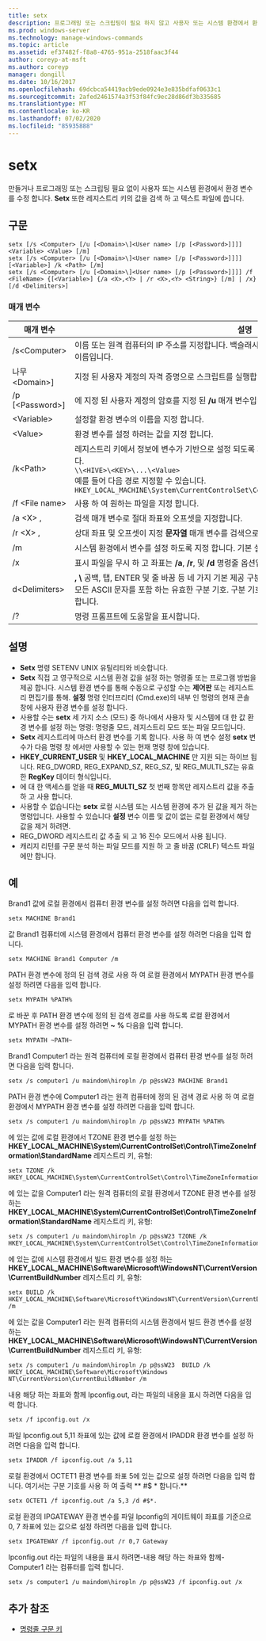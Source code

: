 ```yaml
---
title: setx
description: 프로그래밍 또는 스크립팅이 필요 하지 않고 사용자 또는 시스템 환경에서 환경 변수를 만들거나 수정 하는 setx에 대 한 참조 문서입니다.
ms.prod: windows-server
ms.technology: manage-windows-commands
ms.topic: article
ms.assetid: ef37482f-f8a8-4765-951a-2518faac3f44
author: coreyp-at-msft
ms.author: coreyp
manager: dongill
ms.date: 10/16/2017
ms.openlocfilehash: 69dcbca54419acb9ede0924e3e835bdfaf0633c1
ms.sourcegitcommit: 2afed2461574a3f53f84fc9ec28d86df3b335685
ms.translationtype: MT
ms.contentlocale: ko-KR
ms.lasthandoff: 07/02/2020
ms.locfileid: "85935888"
---
```

# <a name="setx"></a>setx

만들거나 프로그래밍 또는 스크립팅 필요 없이 사용자 또는 시스템 환경에서 환경 변수를 수정 합니다. **Setx** 또한 레지스트리 키의 값을 검색 하 고 텍스트 파일에 씁니다.



## <a name="syntax"></a>구문

```
setx [/s <Computer> [/u [<Domain>\]<User name> [/p [<Password>]]]] <Variable> <Value> [/m]
setx [/s <Computer> [/u [<Domain>\]<User name> [/p [<Password>]]]] [<Variable>] /k <Path> [/m]
setx [/s <Computer> [/u [<Domain>\]<User name> [/p [<Password>]]]] /f <FileName> {[<Variable>] {/a <X>,<Y> | /r <X>,<Y> <String>} [/m] | /x} [/d <Delimiters>]
```

### <a name="parameters"></a>매개 변수

|         매개 변수          |                                                                                                                                              설명                                                                                                                                              |
|----------------------------|-------------------------------------------------------------------------------------------------------------------------------------------------------------------------------------------------------------------------------------------------------------------------------------------------------|
|       /s\<Computer>       |                                                                                  이름 또는 원격 컴퓨터의 IP 주소를 지정합니다. 백슬래시를 사용 하지 마십시오. 기본값은 로컬 컴퓨터의 이름입니다.                                                                                  |
| 나무\<Domain>\]<User name> |                                                                                           지정 된 사용자 계정의 자격 증명으로 스크립트를 실행합니다. 기본값은 시스템 사용 권한.                                                                                            |
|      /p [\<Password>]      |                                                                                                         에 지정 된 사용자 계정의 암호를 지정 된 **/u** 매개 변수입니다.                                                                                                         |
|        \<Variable>         |                                                                                                                 설정할 환경 변수의 이름을 지정 합니다.                                                                                                                  |
|          \<Value>          |                                                                                                                환경 변수를 설정 하려는 값을 지정 합니다.                                                                                                                 |
|         /k\<Path>         | 레지스트리 키에서 정보에 변수가 기반으로 설정 되도록 지정 합니다. P *"ath"* 는 다음 구문을 사용 합니다.</br>`\\<HIVE>\<KEY>\...\<Value>`</br>예를 들어 다음 경로 지정할 수 있습니다.</br>`HKEY_LOCAL_MACHINE\System\CurrentControlSet\Control\TimeZoneInformation\StandardName` |
|      /f \<File name>       |                                                                                                                               사용 하 여 원하는 파일을 지정 합니다.                                                                                                                                |
|        /a \<X> ,<Y>         |                                                                                                                    검색 매개 변수로 절대 좌표와 오프셋을 지정합니다.                                                                                                                    |
|   /r \<X> , <Y><String>   |                                                                                                            상대 좌표 및 오프셋이 지정 **문자열** 매개 변수를 검색으로 합니다.                                                                                                            |
|             /m             |                                                                                                시스템 환경에서 변수를 설정 하도록 지정 합니다. 기본 설정은 로컬 환경입니다.                                                                                                 |
|             /x             |                                                                                                       표시 파일을 무시 하 고 좌표는 **/a**, **/r**, 및 **/d** 명령줄 옵션입니다.                                                                                                        |
|      d\<Delimiters>      |                    **,** **\\** 공백, 탭, ENTER 및 줄 바꿈 등 네 가지 기본 제공 구분 기호 외에도 사용할 구분 기호를 지정 합니다. 모든 ASCII 문자를 포함 하는 유효한 구분 기호. 구분 기호는 최대 수는 15, 기본 제공 구분 기호를 포함 합니다.                    |
|             /?             |                                                                                                                                 명령 프롬프트에 도움말을 표시합니다.                                                                                                                                  |

## <a name="remarks"></a>설명

-   **Setx** 명령 SETENV UNIX 유틸리티와 비슷합니다.
-   **Setx** 직접 고 영구적으로 시스템 환경 값을 설정 하는 명령줄 또는 프로그램 방법을 제공 합니다. 시스템 환경 변수를 통해 수동으로 구성할 수는 **제어판** 또는 레지스트리 편집기를 통해. **설정** 명령 인터프리터 (Cmd.exe)의 내부 인 명령의 현재 콘솔 창에 사용자 환경 변수를 설정 합니다.
-   사용할 수는 **setx** 세 가지 소스 (모드) 중 하나에서 사용자 및 시스템에 대 한 값 환경 변수를 설정 하는 명령: 명령줄 모드, 레지스트리 모드 또는 파일 모드입니다.
-   **Setx** 레지스트리에 마스터 환경 변수를 기록 합니다. 사용 하 여 변수 설정 **setx** 변수가 다음 명령 창 에서만 사용할 수 있는 현재 명령 창에 있습니다.
-   **HKEY_CURRENT_USER** 및 **HKEY_LOCAL_MACHINE** 만 지원 되는 하이브 됩니다. REG_DWORD, REG_EXPAND_SZ, REG_SZ, 및 REG_MULTI_SZ는 유효한 **RegKey** 데이터 형식입니다.
-   에 대 한 액세스를 얻을 때 **REG_MULTI_SZ** 첫 번째 항목만 레지스트리 값을 추출 하 고 사용 합니다.
-   사용할 수 없습니다는 **setx** 로컬 시스템 또는 시스템 환경에 추가 된 값을 제거 하는 명령입니다. 사용할 수 있습니다 **설정** 변수 이름 및 값이 없는 로컬 환경에서 해당 값을 제거 하려면.
-   REG_DWORD 레지스트리 값 추출 되 고 16 진수 모드에서 사용 됩니다.
-   캐리지 리턴를 구문 분석 하는 파일 모드를 지원 하 고 줄 바꿈 (CRLF) 텍스트 파일에만 합니다.

## <a name="examples"></a>예

Brand1 값에 로컬 환경에서 컴퓨터 환경 변수를 설정 하려면 다음을 입력 합니다.
```
setx MACHINE Brand1
```
값 Brand1 컴퓨터에 시스템 환경에서 컴퓨터 환경 변수를 설정 하려면 다음을 입력 합니다.
```
setx MACHINE Brand1 Computer /m
```
PATH 환경 변수에 정의 된 검색 경로 사용 하 여 로컬 환경에서 MYPATH 환경 변수를 설정 하려면 다음을 입력 합니다.
```
setx MYPATH %PATH%
```
로 바꾼 후 PATH 환경 변수에 정의 된 검색 경로를 사용 하도록 로컬 환경에서 MYPATH 환경 변수를 설정 하려면 **~** **%** 다음을 입력 합니다.
```
setx MYPATH ~PATH~
```
Brand1 Computer1 라는 원격 컴퓨터에 로컬 환경에서 컴퓨터 환경 변수를 설정 하려면 다음을 입력 합니다.
```
setx /s computer1 /u maindom\hiropln /p p@ssW23 MACHINE Brand1
```
PATH 환경 변수에 Computer1 라는 원격 컴퓨터에 정의 된 검색 경로 사용 하 여 로컬 환경에서 MYPATH 환경 변수를 설정 하려면 다음을 입력 합니다.
```
setx /s computer1 /u maindom\hiropln /p p@ssW23 MYPATH %PATH%
```
에 있는 값에 로컬 환경에서 TZONE 환경 변수를 설정 하는 **HKEY_LOCAL_MACHINE\System\CurrentControlSet\Control\TimeZoneInformation\StandardName** 레지스트리 키, 유형:
```
setx TZONE /k HKEY_LOCAL_MACHINE\System\CurrentControlSet\Control\TimeZoneInformation\StandardName
```
에 있는 값을 Computer1 라는 원격 컴퓨터의 로컬 환경에서 TZONE 환경 변수를 설정 하는 **HKEY_LOCAL_MACHINE\System\CurrentControlSet\Control\TimeZoneInformation\StandardName** 레지스트리 키, 유형:
```
setx /s computer1 /u maindom\hiropln /p p@ssW23 TZONE /k HKEY_LOCAL_MACHINE\System\CurrentControlSet\Control\TimeZoneInformation\StandardName
```
에 있는 값에 시스템 환경에서 빌드 환경 변수를 설정 하는 **HKEY_LOCAL_MACHINE\Software\Microsoft\WindowsNT\CurrentVersion\CurrentBuildNumber** 레지스트리 키, 유형:
```
setx BUILD /k HKEY_LOCAL_MACHINE\Software\Microsoft\WindowsNT\CurrentVersion\CurrentBuildNumber /m
```
에 있는 값을 Computer1 라는 원격 컴퓨터의 시스템 환경에서 빌드 환경 변수를 설정 하는 **HKEY_LOCAL_MACHINE\Software\Microsoft\WindowsNT\CurrentVersion\CurrentBuildNumber** 레지스트리 키, 유형:
```
setx /s computer1 /u maindom\hiropln /p p@ssW23  BUILD /k HKEY_LOCAL_MACHINE\Software\Microsoft\Windows NT\CurrentVersion\CurrentBuildNumber /m
```
내용 해당 하는 좌표와 함께 Ipconfig.out, 라는 파일의 내용을 표시 하려면 다음을 입력 합니다.
```
setx /f ipconfig.out /x
```
파일 Ipconfig.out 5,11 좌표에 있는 값에 로컬 환경에서 IPADDR 환경 변수를 설정 하려면 다음을 입력 합니다.
```
setx IPADDR /f ipconfig.out /a 5,11
```
로컬 환경에서 OCTET1 환경 변수를 좌표 5에 있는 값으로 설정 하려면 다음을 입력 합니다. 여기서는 구분 기호를 사용 하 여 출력 ** #$ \* 합니다.**
```
setx OCTET1 /f ipconfig.out /a 5,3 /d #$*.
```
로컬 환경의 IPGATEWAY 환경 변수를 파일 Ipconfig의 게이트웨이 좌표를 기준으로 0, 7 좌표에 있는 값으로 설정 하려면 다음을 입력 합니다.
```
setx IPGATEWAY /f ipconfig.out /r 0,7 Gateway
```
Ipconfig.out 라는 파일의 내용을 표시 하려면-내용 해당 하는 좌표와 함께-Computer1 라는 컴퓨터를 입력 합니다.
```
setx /s computer1 /u maindom\hiropln /p p@ssW23 /f ipconfig.out /x
```

## <a name="additional-references"></a>추가 참조

- [명령줄 구문 키](command-line-syntax-key.md)